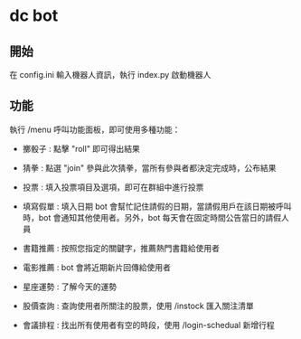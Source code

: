 
# dc bot

## 開始
在 config.ini 輸入機器人資訊，執行 index.py 啟動機器人

## 功能

執行 /menu 呼叫功能面板，即可使用多種功能：

- 擲骰子 : 點擊 "roll" 即可得出結果

- 猜拳 : 點選 "join" 參與此次猜拳，當所有參與者都決定完成時，公布結果

- 投票 : 填入投票項目及選項，即可在群組中進行投票

- 填寫假單 : 填入日期 bot 會幫忙記住請假的日期，當請假用戶在該日期被呼叫時，bot 會通知其他使用者。另外，bot 每天會在固定時間公告當日的請假人員

- 書籍推薦 : 按照您指定的關鍵字，推薦熱門書籍給使用者

- 電影推薦 : bot 會將近期新片回傳給使用者

- 星座運勢 : 了解今天的運勢

- 股價查詢 : 查詢使用者所關注的股票，使用 /instock 匯入關注清單

- 會議排程 : 找出所有使用者有空的時段，使用 /login-schedual 新增行程







